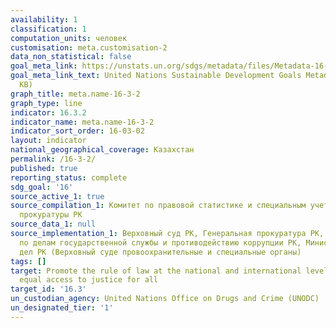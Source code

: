 ```yaml
---
availability: 1
classification: 1
computation_units: человек
customisation: meta.customisation-2
data_non_statistical: false
goal_meta_link: https://unstats.un.org/sdgs/metadata/files/Metadata-16-03-02.pdf
goal_meta_link_text: United Nations Sustainable Development Goals Metadata (PDF 209
  KB)
graph_title: meta.name-16-3-2
graph_type: line
indicator: 16.3.2
indicator_name: meta.name-16-3-2
indicator_sort_order: 16-03-02
layout: indicator
national_geographical_coverage: Казахстан
permalink: /16-3-2/
published: true
reporting_status: complete
sdg_goal: '16'
source_active_1: true
source_compilation_1: Комитет по правовой статистике и специальным учетам Генеральной
  прокуратуры РК
source_data_1: null
source_implementation_1: Верховный суд РК, Генеральная прокуратура РК, Агентство РК
  по делам государственной службы и противодействию коррупции РК, Министерство внутренних
  дел РК (Верховный суде провоохранительные и специальные органы)
tags: []
target: Promote the rule of law at the national and international levels and ensure
  equal access to justice for all
target_id: '16.3'
un_custodian_agency: United Nations Office on Drugs and Crime (UNODC)
un_designated_tier: '1'
---
```

